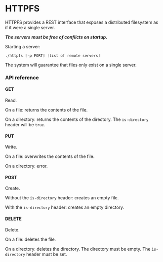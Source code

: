 HTTPFS
======

HTTPFS provides a REST interface that exposes a distributed filesystem as if it were a single server.

***The servers must be free of conflicts on startup.***

Starting a server:

```
./httpfs [-p PORT] [list of remote servers]
```

The system will guarantee that files only exist on a single server.

### API reference

#### GET

Read.

On a file: returns the contents of the file.

On a directory: returns the contents of the directory. The `is-directory` header will be `true`.

#### PUT

Write.

On a file: overwrites the contents of the file.

On a directory: error.

#### POST

Create.

Without the `is-directory` header: creates an empty file.

With the `is-directory` header: creates an empty directory.

#### DELETE

Delete.

On a file: deletes the file.

On a directory: deletes the directory. The directory must be empty. The `is-directory` header must be set.
